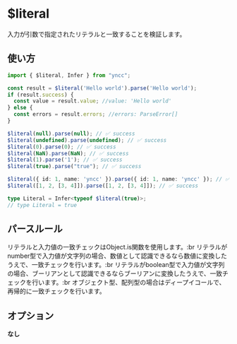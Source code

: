 # $literal

入力が引数で指定されたリテラルと一致することを検証します。

## 使い方

```typescript
import { $literal, Infer } from "yncc";

const result = $literal('Hello world').parse('Hello world');
if (result.success) {
  const value = result.value; //value: 'Hello world'
} else {
  const errors = result.errors; //errors: ParseError[]
}

$literal(null).parse(null); // ✅ success
$literal(undefined).parse(undefined); // ✅ success
$literal(0).parse(0); // ✅ success
$literal(NaN).parse(NaN); // ✅ success
$literal(1).parse('1'); // ✅ success
$literal(true).parse("true"); // ✅ success

$literal({ id: 1, name: 'yncc' }).parse({ id: 1, name: 'yncc' }); // ✅ success
$literal([1, 2, [3, 4]]).parse([1, 2, [3, 4]]); // ✅ success

type Literal = Infer<typeof $literal(true)>;
// type Literal = true
```

## パースルール
リテラルと入力値の一致チェックはObject.is関数を使用します。:br
リテラルがnumber型で入力値が文字列の場合、数値として認識できるなら数値に変換したうえで、一致チェックを行います。:br
リテラルがboolean型で入力値が文字列の場合、ブーリアンとして認識できるならブーリアンに変換したうえで、一致チェックを行います。:br
オブジェクト型、配列型の場合はディープイコールで、再帰的に一致チェックを行います。

## オプション

**なし**
